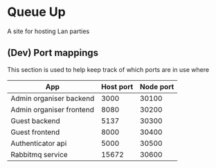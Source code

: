 # Queue Up
A site for hosting Lan parties

## (Dev) Port mappings
This section is used to help keep track of which ports are in use where

|App                     |Host port|Node port|
|------------------------|---------|---------|
|Admin organiser backend |3000     |30100    |
|Admin organiser frontend|8080     |30200    |
|Guest backend           |5137     |30300    |
|Guest frontend          |8000     |30400    |
|Authenticator api       |5000     |30500    |
|Rabbitmq service        |15672    |30600    |